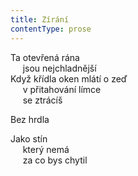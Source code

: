```yaml
---
title: Zírání
contentType: prose
---
```


<section>

Ta otevřená rána  
     jsou nejchladnější  
Když křídla oken mlátí o zeď  
     v přitahování límce  
     se ztrácíš

Bez hrdla

</section>

<section>

Jako stín  
     který nemá  
     za co bys chytil

</section>
